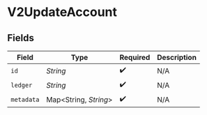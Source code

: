 # V2UpdateAccount


## Fields

| Field                  | Type                   | Required               | Description            |
| ---------------------- | ---------------------- | ---------------------- | ---------------------- |
| `id`                   | *String*               | :heavy_check_mark:     | N/A                    |
| `ledger`               | *String*               | :heavy_check_mark:     | N/A                    |
| `metadata`             | Map\<String, *String*> | :heavy_check_mark:     | N/A                    |